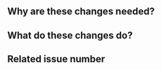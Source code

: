 <!--
Thank you for your contribution!

Please review https://github.com/ray-project/ray/blob/master/CONTRIBUTING.rst before opening a pull request.
-->

## Why are these changes needed?

<!-- Please give a short summary of the problem these changes address. -->

## What do these changes do?

<!-- Please give a short summary of these changes. -->

## Related issue number

<!-- Are there any issues opened that will be resolved by merging this change? -->
